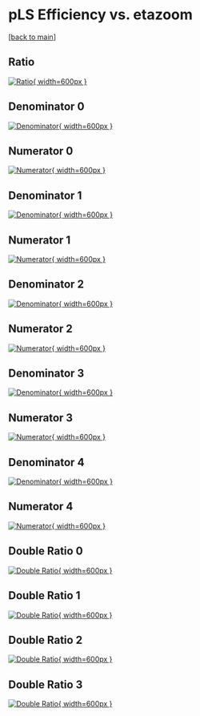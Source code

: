 # pLS Efficiency vs. etazoom

[[back to main](./)]



## Ratio

[![Ratio](../mtv/var/pLS_xtr_321_1_eff_etazoom.png){ width=600px }](../mtv/var/pLS_xtr_321_1_eff_etazoom.pdf)

## Denominator 0

[![Denominator](../mtv/den/pLS_xtr_321_1_eff_etazoom_den0.png){ width=600px }](../mtv/den/pLS_xtr_321_1_eff_etazoom_den0.pdf)

## Numerator 0

[![Numerator](../mtv/num/pLS_xtr_321_1_eff_etazoom_num0.png){ width=600px }](../mtv/num/pLS_xtr_321_1_eff_etazoom_num0.pdf)

## Denominator 1

[![Denominator](../mtv/den/pLS_xtr_321_1_eff_etazoom_den1.png){ width=600px }](../mtv/den/pLS_xtr_321_1_eff_etazoom_den1.pdf)

## Numerator 1

[![Numerator](../mtv/num/pLS_xtr_321_1_eff_etazoom_num1.png){ width=600px }](../mtv/num/pLS_xtr_321_1_eff_etazoom_num1.pdf)

## Denominator 2

[![Denominator](../mtv/den/pLS_xtr_321_1_eff_etazoom_den2.png){ width=600px }](../mtv/den/pLS_xtr_321_1_eff_etazoom_den2.pdf)

## Numerator 2

[![Numerator](../mtv/num/pLS_xtr_321_1_eff_etazoom_num2.png){ width=600px }](../mtv/num/pLS_xtr_321_1_eff_etazoom_num2.pdf)

## Denominator 3

[![Denominator](../mtv/den/pLS_xtr_321_1_eff_etazoom_den3.png){ width=600px }](../mtv/den/pLS_xtr_321_1_eff_etazoom_den3.pdf)

## Numerator 3

[![Numerator](../mtv/num/pLS_xtr_321_1_eff_etazoom_num3.png){ width=600px }](../mtv/num/pLS_xtr_321_1_eff_etazoom_num3.pdf)

## Denominator 4

[![Denominator](../mtv/den/pLS_xtr_321_1_eff_etazoom_den4.png){ width=600px }](../mtv/den/pLS_xtr_321_1_eff_etazoom_den4.pdf)

## Numerator 4

[![Numerator](../mtv/num/pLS_xtr_321_1_eff_etazoom_num4.png){ width=600px }](../mtv/num/pLS_xtr_321_1_eff_etazoom_num4.pdf)

## Double Ratio 0

[![Double Ratio](../mtv/ratio/pLS_xtr_321_1_eff_etazoom_ratio0.png){ width=600px }](../mtv/ratio/pLS_xtr_321_1_eff_etazoom_ratio0.pdf)

## Double Ratio 1

[![Double Ratio](../mtv/ratio/pLS_xtr_321_1_eff_etazoom_ratio1.png){ width=600px }](../mtv/ratio/pLS_xtr_321_1_eff_etazoom_ratio1.pdf)

## Double Ratio 2

[![Double Ratio](../mtv/ratio/pLS_xtr_321_1_eff_etazoom_ratio2.png){ width=600px }](../mtv/ratio/pLS_xtr_321_1_eff_etazoom_ratio2.pdf)

## Double Ratio 3

[![Double Ratio](../mtv/ratio/pLS_xtr_321_1_eff_etazoom_ratio3.png){ width=600px }](../mtv/ratio/pLS_xtr_321_1_eff_etazoom_ratio3.pdf)

